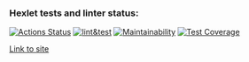 ### Hexlet tests and linter status:
[![Actions Status](https://github.com/dimaevan/python-project-lvl4/workflows/hexlet-check/badge.svg)](https://github.com/dimaevan/python-project-lvl4/actions)
[![lint&test](https://github.com/dimaevan/python-project-lvl4/actions/workflows/dimaevan-lint&test.yml/badge.svg)](https://github.com/dimaevan/python-project-lvl4/actions/workflows/dimaevan-lint&test.yml)
[![Maintainability](https://api.codeclimate.com/v1/badges/4438aa61d7196936be8a/maintainability)](https://codeclimate.com/github/dimaevan/python-project-lvl4/maintainability)
[![Test Coverage](https://api.codeclimate.com/v1/badges/4438aa61d7196936be8a/test_coverage)](https://codeclimate.com/github/dimaevan/python-project-lvl4/test_coverage)

[Link to site](https://hexlet-lvl4-project.herokuapp.com/)